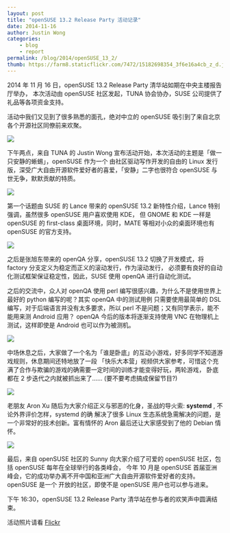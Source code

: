 ```yaml
---
layout: post
title: "openSUSE 13.2 Release Party 活动记录"
date: 2014-11-16
author: Justin Wong
categories:
    - blog
    - report
permalink: /blog/2014/openSUSE_13_2/
thumb: https://farm8.staticflickr.com/7472/15182698354_3f6e16a4cb_z_d.jpg
---
```


2014 年 11 月 16 日，openSUSE 13.2 Release Party 清华站如期在中央主楼报告厅举办，
本次活动由 openSUSE 社区发起，TUNA 协会协办，SUSE 公司提供了礼品等各项资金支持。

活动中我们又见到了很多熟悉的面孔，绝对中立的 openSUSE 吸引到了来自北京各个开源社区同僚前来欢聚。

![](https://farm8.staticflickr.com/7472/15182698354_3f6e16a4cb_z_d.jpg)

下午两点，来自 TUNA 的 Justin Wong 宣布活动开始，本次活动的主题是「做一只安静的蜥蜴」，openSUSE 作为一个
由社区驱动写作开发的自由的 Linux 发行版，深受广大自由开源软件爱好者的喜爱，「安静」二字也很符合 openSUSE
与世无争，默默贡献的特质。

<!--more-->

![](https://farm8.staticflickr.com/7568/15183208323_9bcd43e5ff_z_d.jpg)

第一个话题由 SUSE 的 Lance 带来的 openSUSE 13.2 新特性介绍，Lance 特别强调，虽然很多 openSUSE 用户喜欢使用 KDE，
但 GNOME 和 KDE 一样是 openSUSE 的 first-class 桌面环境，同时，MATE 等相对小众的桌面环境也有 openSUSE 的官方支持。

![](https://farm8.staticflickr.com/7510/15182693394_601a714fab_z_d.jpg)

之后是张旭东带来的 openQA 分享，openSUSE 13.2 切换了开发模式，将 factory 分支定义为稳定而正义的滚动发行，作为滚动发行，
必须要有良好的自动化测试框架保证稳定性，因此，SUSE 使用 openQA 进行自动化测试。

之后的交流中，众人对 openQA 使用 perl 编写很感兴趣，为什么不是使用世界上最好的 python 编写的呢？其实 openQA 中的测试用例
只需要使用最简单的 DSL 编写，对于后端语言并没有太多要求，所以 perl 不是问题；又有同学表示，能不能用来测 Android 应用？
openQA 今后的版本将逐渐支持使用 VNC 在物理机上测试，这样即使是 Android 也可以作为被测机。

![](https://farm8.staticflickr.com/7551/15800775671_b1111a1960_z_d.jpg)

中场休息之后，大家做了一个名为「谁是卧底」的互动小游戏，好多同学不知道游戏规则，休息期间还特地放了一段
「快乐大本营」视频供大家参考，可惜这个充满了合作与欺骗的游戏的确需要一定时间的训练才能变得好玩，两轮游戏，
卧底都在 2 步迭代之内就被抓出来了…… (要不要考虑搞成保留节目?)

![](https://farm9.staticflickr.com/8412/15804225082_f6dc4aa089_z_d.jpg)

老朋友 Aron Xu 随后为大家介绍正义与邪恶的化身，圣战的导火索: **systemd** , 不论外界评价怎样，systemd 的确
解决了很多 Linux 生态系统急需解决的问题，是一个非常好的技术创新。富有情怀的 Aron 最后还让大家感受到了他的
Debian 情怀。

![](https://farm6.staticflickr.com/5613/15617472787_8ebfa43474_z_d.jpg)

最后，来自 openSUSE 社区的 Sunny 向大家介绍了可爱的 openSUSE 社区，包括 openSUSE 每年在全球举行的各类峰会，
今年 10 月是 openSUSE 首届亚洲峰会，它的成功举办离不开中国和亚洲广大自由开源软件爱好者的支持。openSUSE 是一个
开放的社区，即使不是 openSUSE 用户也可以参与进来。

下午 16:30，openSUSE 13.2 Release Party 清华站在参与者的欢笑声中圆满结束。

活动照片请看 [Flickr](https://www.flickr.com/groups/tuna/pool/tags/openSUSE_13_2/)

